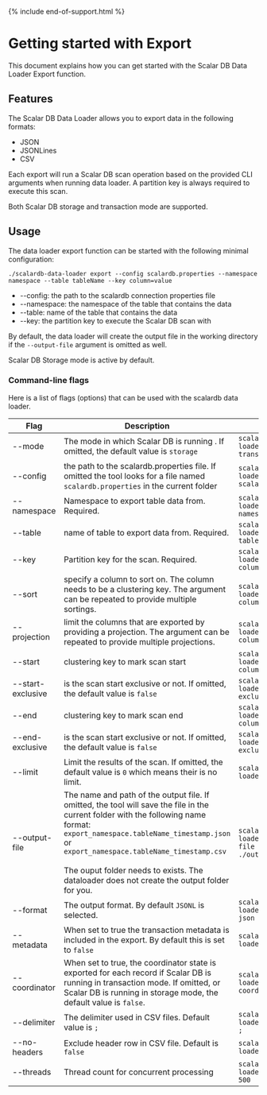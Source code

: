 {% include end-of-support.html %}

# Getting started with Export

This document explains how you can get started with the Scalar DB Data Loader Export function.

## Features

The Scalar DB Data Loader allows you to export data in the following formats:

- JSON
- JSONLines
- CSV

Each export will run a Scalar DB scan operation based on the provided CLI arguments when running data loader.  A partition key is always required to execute this scan.

Both Scalar DB storage and transaction mode are supported.

## Usage

The data loader export function can be started with the following minimal configuration:

```
./scalardb-data-loader export --config scalardb.properties --namespace namespace --table tableName --key column=value
```



- --config:   the path to the scalardb connection properties file
- --namespace:  the namespace of the table that contains the data
- --table: name of the table that contains the data
- --key:  the partition key to execute the Scalar DB scan with

By default, the data loader will create the output file in the working directory if the `--output-file` argument is omitted as well.

Scalar DB Storage mode is active by default.

### Command-line flags

Here is a list of flags (options) that can be used with the scalardb data loader.

| Flag              | Description                                                  | Usage                                                  |
| ----------------- | ------------------------------------------------------------ | ------------------------------------------------------ |
| --mode            | The mode in which Scalar DB is running . If omitted, the default value is `storage` | `scalardb-data-loader --mode transaction`              |
| --config          | the path to the scalardb.properties file. If omitted the tool looks for a file named `scalardb.properties` in the current folder | `scalardb-data-loader --config scalardb.properties`    |
| --namespace       | Namespace to export table data from. Required.               | `scalardb-data-loader --namespace namespace`           |
| --table           | name of table to export data from. Required.                 | `scalardb-data-loader --table tableName`               |
| --key             | Partition key for the scan. Required.                        | `scalardb-data-loader --key columnName=value`          |
| --sort            | specify a column to sort on. The column needs to be a clustering key. The argument can be repeated to provide multiple sortings. | `scalardb-data-loader --sort columnName=desc`          |
| --projection      | limit the columns that are exported by providing a projection. The argument can be repeated to provide multiple projections. | `scalardb-data-loader --projection columnName`         |
| --start           | clustering key to mark scan start                            | `scalardb-data-loader --start columnName=value`        |
| --start-exclusive | is the scan start exclusive or not. If omitted, the default value is `false` | `scalardb-data-loader --start-exclusive`               |
| --end             | clustering key to mark scan end                              | `scalardb-data-loader --end columnName=value`          |
| --end-exclusive   | is the scan start exclusive or not. If omitted, the default value is `false` | `scalardb-data-loader --end-exclusive`                 |
| --limit           | Limit the results of the scan. If omitted, the default value is `0` which means their is no limit. | `scalardb-data-loader --limit 1000`                    |
| --output-file     | The name and path of the output file. If omitted, the tool will save the file in the current folder with the following name format:<br />`export_namespace.tableName_timestamp.json` or `export_namespace.tableName_timestamp.csv`<br /><br />The ouput folder needs to exists. The dataloader does not create the output folder for you. | `scalardb-data-loader --output-file ./out/output.json` |
| --format          | The output format. By default `JSONL` is selected.           | `scalardb-data-loader --format json`                   |
| --metadata        | When set to true the transaction metadata is included in the export. By default this is set to `false` | `scalardb-data-loader --metadata`                      |
| --coordinator     | When set to true, the coordinator state is exported for each record if Scalar DB is running in transaction mode. If omitted, or Scalar DB is running in storage mode, the default value is `false`. | `scalardb-data-loader --coordinator`                   |
| --delimiter       | The delimiter used in CSV files. Default value is `;`        | `scalardb-data-loader --delimiter ;`                   |
| --no-headers      | Exclude header row in CSV file. Default is `false`           | `scalardb-data-loader --no-headers`                    |
| --threads         | Thread count for concurrent processing                       | `scalardb-data-loader --threads 500`                   |

